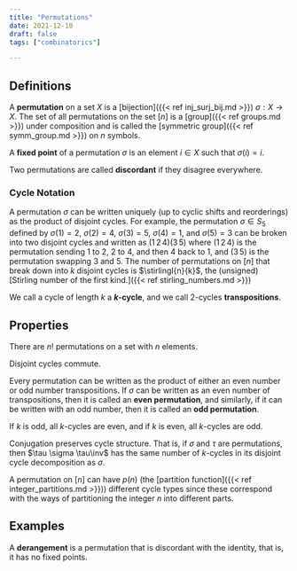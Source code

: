 ```yaml
---
title: "Permutations"
date: 2021-12-10
draft: false
tags: ["combinatorics"]

---
```



## Definitions
A **permutation** on a set $X$ is a [bijection]({{< ref inj_surj_bij.md >}}) $\sigma: X \to X$. The set of all permutations on the set $[n]$ is a [group]({{< ref groups.md >}}) under composition and is called the [symmetric group]({{< ref symm_group.md >}}) on $n$ symbols.

A **fixed point** of a permutation $\sigma$ is an element $i \in X$ such that $\sigma(i) = i$.

Two permutations are called **discordant** if they disagree everywhere.

### Cycle Notation
A permutation $\sigma$ can be written uniquely (up to cyclic shifts and reorderings) as the product of disjoint cycles. For example, the permutation $\sigma \in S_5$ defined by $\sigma(1) = 2$, $\sigma(2) = 4$, $\sigma(3) = 5$, $\sigma(4) = 1$, and $\sigma(5) = 3$ can be broken into two disjoint cycles and written as $(1\,2\,4) (3\,5)$ where $(1\,2\,4)$ is the permutation sending $1$ to $2$, $2$ to $4$, and then $4$ back to $1$, and $(3\,5)$ is the permutation swapping $3$ and $5$. The number of permutations on $[n]$ that break down into $k$ disjoint cycles is $\stirlingI{n}{k}$, the (unsigned) [Stirling number of the first kind.]({{< ref stirling_numbers.md >}}) 

We call a cycle of length $k$ a **$k$-cycle**, and we call $2$-cycles **transpositions**. 

## Properties
There are $n!$ permutations on a set with $n$ elements.

Disjoint cycles commute.

Every permutation can be written as the product of either an even number or odd number transpositions. If $\sigma$ can be written as an even number of transpositions, then it is called an **even permutation**, and similarly, if it can be written with an odd number, then it is called an **odd permutation**.

If $k$ is odd, all $k$-cycles are even, and if $k$ is even, all $k$-cycles are odd.

Conjugation preserves cycle structure. That is, if $\sigma$ and $\tau$ are permutations, then $\tau \sigma \tau\inv$ has the same number of $k$-cycles in its disjoint cycle decomposition as $\sigma$.

A permutation on $[n]$ can have $p(n)$ (the [partition function]({{< ref integer_partitions.md >}})) different cycle types since these correspond with the ways of partitioning the integer $n$ into different parts.

## Examples
A **derangement** is a permutation that is discordant with the identity, that is, it has no fixed points. 
